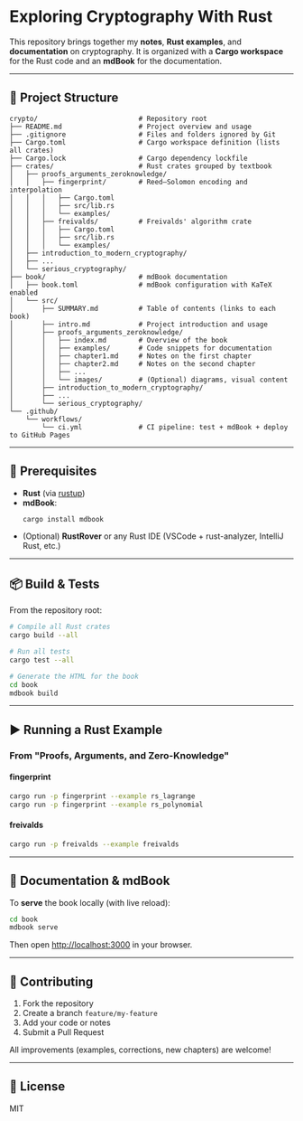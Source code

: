 # Exploring Cryptography With Rust

This repository brings together my **notes**, **Rust examples**, and **documentation** on cryptography. It is organized with a **Cargo workspace** for the Rust code and an **mdBook** for the documentation.

---

## 📂 Project Structure

```plaintext
crypto/                         # Repository root
├── README.md                   # Project overview and usage
├── .gitignore                  # Files and folders ignored by Git
├── Cargo.toml                  # Cargo workspace definition (lists all crates)
├── Cargo.lock                  # Cargo dependency lockfile
├── crates/                     # Rust crates grouped by textbook
│   ├── proofs_arguments_zeroknowledge/
│   │   ├── fingerprint/        # Reed–Solomon encoding and interpolation
│   │   │   ├── Cargo.toml
│   │   │   ├── src/lib.rs
│   │   │   └── examples/
│   │   ├── freivalds/          # Freivalds' algorithm crate
│   │   │   ├── Cargo.toml
│   │   │   ├── src/lib.rs
│   │   │   └── examples/
│   ├── introduction_to_modern_cryptography/
│   ├── ...
│   └── serious_cryptography/
├── book/                       # mdBook documentation
│   ├── book.toml               # mdBook configuration with KaTeX enabled
│   └── src/
│       ├── SUMMARY.md          # Table of contents (links to each book)
│       ├── intro.md            # Project introduction and usage
│       ├── proofs_arguments_zeroknowledge/
│       │   ├── index.md        # Overview of the book
│       │   ├── examples/       # Code snippets for documentation
│       │   ├── chapter1.md     # Notes on the first chapter
│       │   ├── chapter2.md     # Notes on the second chapter
│       │   ├── ...
│       │   └── images/         # (Optional) diagrams, visual content
│       ├── introduction_to_modern_cryptography/
│       ├── ...
│       └── serious_cryptography/
└── .github/
    └── workflows/
        └── ci.yml              # CI pipeline: test + mdBook + deploy to GitHub Pages
```

---

## 🚀 Prerequisites

- **Rust** (via [rustup](https://rustup.rs/))
- **mdBook**:
  ```bash
  cargo install mdbook
  ```
- (Optional) **RustRover** or any Rust IDE (VSCode + rust-analyzer, IntelliJ Rust, etc.)

---

## 📦 Build & Tests

From the repository root:

```bash
# Compile all Rust crates
cargo build --all

# Run all tests
cargo test --all

# Generate the HTML for the book
cd book
mdbook build
```

---

## ▶️ Running a Rust Example

### From "Proofs, Arguments, and Zero-Knowledge"

#### fingerprint
```bash
cargo run -p fingerprint --example rs_lagrange
cargo run -p fingerprint --example rs_polynomial
```

#### freivalds
```bash
cargo run -p freivalds --example freivalds
```

---

## 📖 Documentation & mdBook

To **serve** the book locally (with live reload):

```bash
cd book
mdbook serve
```

Then open [http://localhost:3000](http://localhost:3000) in your browser.

---

## 🤝 Contributing

1. Fork the repository
2. Create a branch `feature/my-feature`
3. Add your code or notes
4. Submit a Pull Request

All improvements (examples, corrections, new chapters) are welcome!

---

## 📜 License

MIT
